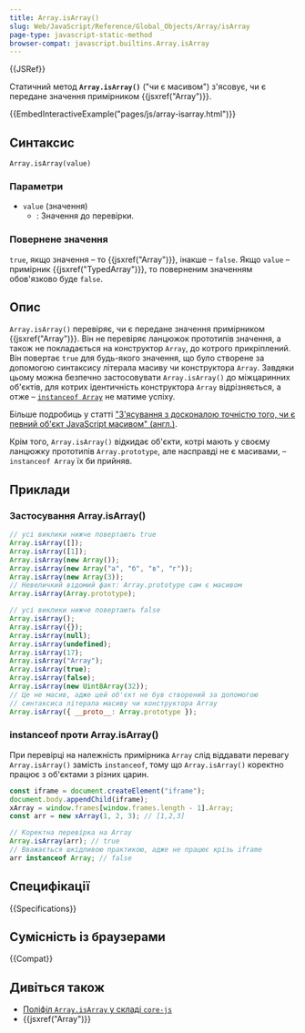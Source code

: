 ```yaml
---
title: Array.isArray()
slug: Web/JavaScript/Reference/Global_Objects/Array/isArray
page-type: javascript-static-method
browser-compat: javascript.builtins.Array.isArray
---
```


{{JSRef}}

Статичний метод **`Array.isArray()`** ("чи є масивом") з'ясовує, чи є передане значення примірником {{jsxref("Array")}}.

{{EmbedInteractiveExample("pages/js/array-isarray.html")}}

## Синтаксис

```js-nolint
Array.isArray(value)
```

### Параметри

- `value` (значення)
  - : Значення до перевірки.

### Повернене значення

`true`, якщо значення – то {{jsxref("Array")}}, інакше – `false`. Якщо `value` – примірник {{jsxref("TypedArray")}}, то поверненим значенням обов'язково буде `false`.

## Опис

`Array.isArray()` перевіряє, чи є передане значення примірником {{jsxref("Array")}}. Він не перевіряє ланцюжок прототипів значення, а також не покладається на конструктор `Array`, до котрого прикріплений. Він повертає `true` для будь-якого значення, що було створене за допомогою синтаксису літерала масиву чи конструктора `Array`. Завдяки цьому можна безпечно застосовувати `Array.isArray()` до міжцаринних об'єктів, для котрих ідентичність конструктора `Array` відрізняється, а отже – [`instanceof Array`](/uk/docs/Web/JavaScript/Reference/Operators/instanceof) не матиме успіху.

Більше подробиць у статті ["З'ясування з досконалою точністю того, чи є певний об'єкт JavaScript масивом" (англ.)](https://web.mit.edu/jwalden/www/isArray.html).

Крім того, `Array.isArray()` відкидає об'єкти, котрі мають у своєму ланцюжку прототипів `Array.prototype`, але насправді не є масивами, – `instanceof Array` їх би прийняв.

## Приклади

### Застосування Array.isArray()

```js
// усі виклики нижче повертають true
Array.isArray([]);
Array.isArray([1]);
Array.isArray(new Array());
Array.isArray(new Array("а", "б", "в", "г"));
Array.isArray(new Array(3));
// Невеличкий відомий факт: Array.prototype сам є масивом
Array.isArray(Array.prototype);

// усі виклики нижче повертають false
Array.isArray();
Array.isArray({});
Array.isArray(null);
Array.isArray(undefined);
Array.isArray(17);
Array.isArray("Array");
Array.isArray(true);
Array.isArray(false);
Array.isArray(new Uint8Array(32));
// Це не масив, адже цей об'єкт не був створений за допомогою
// синтаксиса літерала масиву чи конструктора Array
Array.isArray({ __proto__: Array.prototype });
```

### instanceof проти Array.isArray()

При перевірці на належність примірника `Array` слід віддавати перевагу `Array.isArray()` замість `instanceof`, тому що `Array.isArray()` коректно працює з об'єктами з різних царин.

```js
const iframe = document.createElement("iframe");
document.body.appendChild(iframe);
xArray = window.frames[window.frames.length - 1].Array;
const arr = new xArray(1, 2, 3); // [1,2,3]

// Коректна перевірка на Array
Array.isArray(arr); // true
// Вважається шкідливою практикою, адже не працює крізь iframe
arr instanceof Array; // false
```

## Специфікації

{{Specifications}}

## Сумісність із браузерами

{{Compat}}

## Дивіться також

- [Поліфіл `Array.isArray` у складі `core-js`](https://github.com/zloirock/core-js#ecmascript-array)
- {{jsxref("Array")}}
